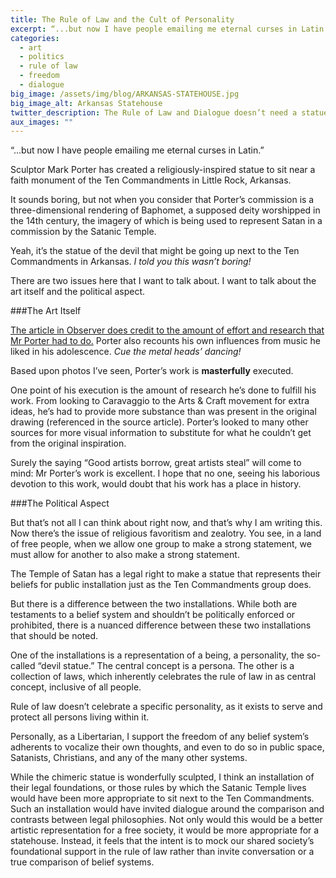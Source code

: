 ```yaml
---
title: The Rule of Law and the Cult of Personality
excerpt: “...but now I have people emailing me eternal curses in Latin.”
categories:
  - art
  - politics
  - rule of law
  - freedom
  - dialogue
big_image: /assets/img/blog/ARKANSAS-STATEHOUSE.jpg
big_image_alt: Arkansas Statehouse
twitter_description: The Rule of Law and Dialogue doesn’t need a statue to be interesting.
aux_images: ""
---
```

“...but now I have people emailing me eternal curses in Latin.”

Sculptor Mark Porter has created a religiously-inspired statue to sit near a faith monument of the Ten Commandments in Little Rock, Arkansas.

It sounds boring, but not when you consider that Porter’s commission is a three-dimensional rendering of Baphomet, a supposed deity worshipped in the 14th century, the imagery of which is being used to represent Satan in a commission by the Satanic Temple.

Yeah, it’s the statue of the devil that might be going up next to the Ten Commandments in Arkansas. _I told you this wasn’t boring!_

There are two issues here that I want to talk about. I want to talk about the art itself and the political aspect.

###The Art Itself

<a href="http://observer.com/2015/08/the-satanic-sculptor-a-chat-with-americas-most-controversial-artist/" target="_blank" title="Article about Mark Porter, the scupltor of the Baphoment Statue">The article in Observer does credit to the amount of effort and research that Mr Porter had to do.</a> Porter also recounts his own influences from music he liked in his adolescence. _Cue the metal heads’ dancing!_

Based upon photos I’ve seen, Porter’s work is **masterfully** executed. 

One point of his execution is the amount of research he’s done to fulfill his work. From looking to Caravaggio to the Arts & Craft movement for extra ideas, he’s had to provide more substance than was present in the original drawing (referenced in the source article). Porter’s looked to many other sources for more visual information to substitute for what he couldn’t get from the original inspiration.

Surely the saying “Good artists borrow, great artists steal” will come to mind: Mr Porter’s work is excellent. I hope that no one, seeing his laborious devotion to this work, would doubt that his work has a place in history.

###The Political Aspect

But that’s not all I can think about right now, and that’s why I am writing this. Now there’s the issue of religious favoritism and zealotry. You see, in a land of free people, when we allow one group to make a strong statement, we must allow for another to also make a strong statement.

The Temple of Satan has a legal right to make a statue that represents their beliefs for public installation just as the Ten Commandments group does.

But there is a difference between the two installations. While both are testaments to a belief system and shouldn’t be politically enforced or prohibited, there is a nuanced difference between these two installations that should be noted.

One of the installations is a representation of a being, a personality, the so-called “devil statue.” The central concept is a persona. The other is a collection of laws, which inherently celebrates the rule of law in as central concept, inclusive of all people.

Rule of law doesn’t celebrate a specific personality, as it exists to serve and protect all persons living within it.

Personally, as a Libertarian, I support the freedom of any belief system’s adherents to vocalize their own thoughts, and even to do so in public space, Satanists, Christians, and any of the many other systems.

While the chimeric statue is wonderfully sculpted, I think an installation of their legal foundations, or those rules by which the Satanic Temple lives would have been more appropriate to sit next to the Ten Commandments. Such an installation would have invited dialogue around the comparison and contrasts between legal philosophies. Not only would this would be a better artistic representation for a free society, it would be more appropriate for a statehouse. Instead, it feels that the intent is to mock our shared society’s foundational support in the rule of law rather than invite conversation or a true comparison of belief systems.